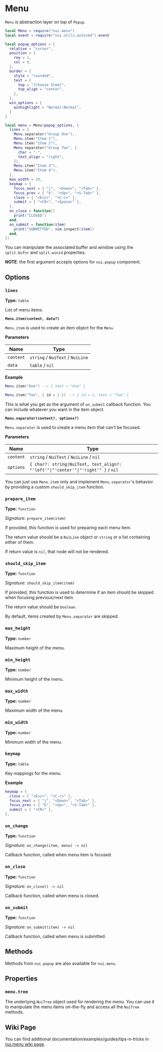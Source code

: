 # Menu

`Menu` is abstraction layer on top of `Popup`.

```lua
local Menu = require("nui.menu")
local event = require("nui.utils.autocmd").event

local popup_options = {
  relative = "cursor",
  position = {
    row = 1,
    col = 0,
  },
  border = {
    style = "rounded",
    text = {
      top = "[Choose Item]",
      top_align = "center",
    },
  },
  win_options = {
    winhighlight = "Normal:Normal",
  }
}

local menu = Menu(popup_options, {
  lines = {
    Menu.separator("Group One"),
    Menu.item("Item 1"),
    Menu.item("Item 2"),
    Menu.separator("Group Two", {
      char = "-",
      text_align = "right",
    }),
    Menu.item("Item 3"),
    Menu.item("Item 4"),
  },
  max_width = 20,
  keymap = {
    focus_next = { "j", "<Down>", "<Tab>" },
    focus_prev = { "k", "<Up>", "<S-Tab>" },
    close = { "<Esc>", "<C-c>" },
    submit = { "<CR>", "<Space>" },
  },
  on_close = function()
    print("CLOSED")
  end,
  on_submit = function(item)
    print("SUBMITTED", vim.inspect(item))
  end,
})
```

You can manipulate the associated buffer and window using the
`split.bufnr` and `split.winid` properties.

**NOTE**: the first argument accepts options for `nui.popup` component.

## Options

### `lines`

**Type:** `table`

List of menu items.

**`Menu.item(content, data?)`**

`Menu.item` is used to create an item object for the `Menu`.

**Parameters**

| Name      | Type                             |
| --------- | -------------------------------- |
| `content` | `string` / `NuiText` / `NuiLine` |
| `data`    | `table` / `nil`                  |

**Example**

```lua
Menu.item("One") --> { text = "One" }

Menu.item("Two", { id = 2 }) --> { id = 2, text = "Two" }
```

This is what you get as the argument of `on_submit` callback function.
You can include whatever you want in the item object.

**`Menu.separator(content?, options?)`**

`Menu.separator` is used to create a menu item that can't be focused.

**Parameters**

| Name      | Type                                                                               |
| --------- | ---------------------------------------------------------------------------------- |
| `content` | `string` / `NuiText` / `NuiLine` / `nil`                                           |
| `options` | `{ char?: string\|NuiText, text_align?: "'left'"\|"'center'"\|"'right'" }` / `nil` |

You can just use `Menu.item` only and implement `Menu.separator`'s behavior
by providing a custom `should_skip_item` function.

### `prepare_item`

**Type:** `function`

_Signature:_ `prepare_item(item)`

If provided, this function is used for preparing each menu item.

The return value should be a `NuiLine` object or `string` or a list containing either of them.

If return value is `nil`, that node will not be rendered.

### `should_skip_item`

**Type:** `function`

_Signature:_ `should_skip_item(item)`

If provided, this function is used to determine if an item should be
skipped when focusing previous/next item.

The return value should be `boolean`.

By default, items created by `Menu.separator` are skipped.

### `max_height`

**Type:** `number`

Maximum height of the menu.

### `min_height`

**Type:** `number`

Minimum height of the menu.

### `max_width`

**Type:** `number`

Maximum width of the menu.

### `min_width`

**Type:** `number`

Minimum width of the menu.

### `keymap`

**Type:** `table`

Key mappings for the menu.

**Example**

```lua
keymap = {
  close = { "<Esc>", "<C-c>" },
  focus_next = { "j", "<Down>", "<Tab>" },
  focus_prev = { "k", "<Up>", "<S-Tab>" },
  submit = { "<CR>" },
},
```

### `on_change`

**Type:** `function`

_Signature:_ `on_change(item, menu) -> nil`

Callback function, called when menu item is focused.

### `on_close`

**Type:** `function`

_Signature:_ `on_close() -> nil`

Callback function, called when menu is closed.

### `on_submit`

**Type:** `function`

_Signature:_ `on_submit(item) -> nil`

Callback function, called when menu is submitted.

## Methods

Methods from `nui.popup` are also available for `nui.menu`.

## Properties

### `menu.tree`

The underlying `NuiTree` object used for rendering the menu. You can use it to
manipulate the menu items on-the-fly and access all the `NuiTree` methods.

## Wiki Page

You can find additional documentation/examples/guides/tips-n-tricks in [nui.menu wiki page](https://github.com/MunifTanjim/nui.nvim/wiki/nui.menu).
